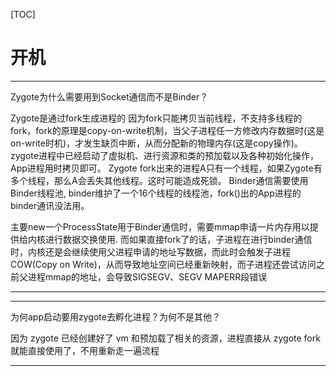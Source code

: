 [TOC]


# 开机




-----------------------------------------------------------------------
Zygote为什么需要用到Socket通信而不是Binder？

Zygote是通过fork生成进程的
因为fork只能拷贝当前线程，不支持多线程的fork，fork的原理是copy-on-write机制，当父子进程任一方修改内存数据时(这是on-write时机)，才发生缺页中断，从而分配新的物理内存(这是copy操作)。
zygote进程中已经启动了虚拟机、进行资源和类的预加载以及各种初始化操作，App进程用时拷贝即可。
Zygote fork出来的进程A只有一个线程，如果Zygote有多个线程，那么A会丢失其他线程。这时可能造成死锁。
Binder通信需要使用Binder线程池, binder维护了一个16个线程的线程池，fork()出的App进程的binder通讯没法用。

主要new一个ProcessState用于Binder通信时，需要mmap申请一片内存用以提供给内核进行数据交换使用.
而如果直接fork了的话，子进程在进行binder通信时，内核还是会继续使用父进程申请的地址写数据，而此时会触发子进程COW(Copy on Write)，从而导致地址空间已经重新映射，而子进程还尝试访问之前父进程mmap的地址，会导致SIGSEGV、SEGV MAPERR段错误

-----------------------------------------------------------------------

-----------------------------------------------------------------------
为何app启动要用zygote去孵化进程？为何不是其他？

因为 zygote 已经创建好了 vm 和预加载了相关的资源，进程直接从 zygote fork 就能直接使用了，不用重新走一遍流程

-----------------------------------------------------------------------







